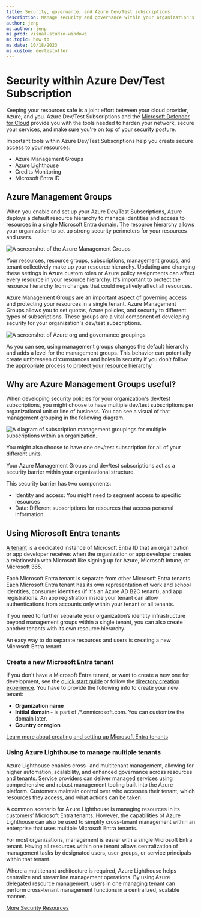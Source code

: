 ```yaml
---
title: Security, governance, and Azure Dev/Test subscriptions
description: Manage security and governance within your organization's Dev/Test subscriptions. 
author: jenp
ms.author: jenp
ms.prod: visual-studio-windows
ms.topic: how-to 
ms.date: 10/18/2023
ms.custom: devtestoffer
---
```


# Security within Azure Dev/Test Subscription

Keeping your resources safe is a joint effort between your cloud provider, Azure, and you. Azure Dev/Test Subscriptions and the [Microsoft Defender for Cloud](../../security-center/security-center-introduction.md) provide you with the tools needed to harden your network, secure your services, and make sure you're on top of your security posture.  

Important tools within Azure Dev/Test Subscriptions help you create secure access to your resources:  

- Azure Management Groups  
- Azure Lighthouse  
- Credits Monitoring  
- Microsoft Entra ID  

## Azure Management Groups  

When you enable and set up your Azure Dev/Test Subscriptions, Azure deploys a default resource hierarchy to manage identities and access to resources in a single Microsoft Entra domain. The resource hierarchy allows your organization to set up strong security perimeters for your resources and users.  

![A screenshot of the Azure Management Groups](media/concepts-security-governance-devtest/access-management-groups.png "Azure default resource hierarchy.")  

Your resources, resource groups, subscriptions, management groups, and tenant collectively make up your resource hierarchy. Updating and changing these settings in Azure custom roles or Azure policy assignments can affect every resource in your resource hierarchy. It's important to protect the resource hierarchy from changes that could negatively affect all resources.  

[Azure Management Groups](../../governance/management-groups/overview.md) are an important aspect of governing access and protecting your resources in a single tenant. Azure Management Groups allows you to set quotas, Azure policies, and security to different types of subscriptions. These groups are a vital component of developing security for your organization's dev/test subscriptions.  

![A screenshot of Azure org and governance groupings](media/concepts-security-governance-devtest/orgs-and-governance.png "How Azure Management Groups fit into overall governance.")

As you can see, using management groups changes the default hierarchy and adds a level for the management groups. This behavior can potentially create unforeseen circumstances and holes in security if you don’t follow the [appropriate process to protect your resource hierarchy](../../governance/management-groups/how-to/protect-resource-hierarchy.md)  

## Why are Azure Management Groups useful?  

When developing security policies for your organization's dev/test subscriptions, you might choose to have multiple dev/test subscriptions per organizational unit or line of business. You can see a visual of that management grouping in the following diagram.  

![A diagram of subscription management groupings for multiple subscriptions within an organization.](media/concepts-security-governance-devtest/access-management-groups.png "A diagram of management groupings for multiple subscriptions within an organization.")  

You might also choose to have one dev/test subscription for all of your different units.  

Your Azure Management Groups and dev/test subscriptions act as a security barrier within your organizational structure.  

This security barrier has two components:  

- Identity and access: You might need to segment access to specific resources  
- Data: Different subscriptions for resources that access personal information  

<a name='using-azure-active-directory-tenants'></a>

## Using Microsoft Entra tenants  

[A tenant](../../active-directory/develop/quickstart-create-new-tenant.md) is a dedicated instance of Microsoft Entra ID that an organization or app developer receives when the organization or app developer creates a relationship with Microsoft like signing up for Azure, Microsoft Intune, or Microsoft 365.  

Each Microsoft Entra tenant is separate from other Microsoft Entra tenants. Each Microsoft Entra tenant has its own representation of work and school identities, consumer identities (if it's an Azure AD B2C tenant), and app registrations. An app registration inside your tenant can allow authentications from accounts only within your tenant or all tenants.  

If you need to further separate your organization’s identity infrastructure beyond management groups within a single tenant, you can also create another tenants with its own resource hierarchy.  

An easy way to do separate resources and users is creating a new Microsoft Entra tenant.  

<a name='create-a-new-azure-ad-tenant'></a>

### Create a new Microsoft Entra tenant  

If you don't have a Microsoft Entra tenant, or want to create a new one for development, see the [quick start guide](../../active-directory/fundamentals/active-directory-access-create-new-tenant.md) or follow the [directory creation experience](https://portal.azure.com/#create/Microsoft.AzureActiveDirectory). You have to provide the following info to create your new tenant:  

- **Organization name**  
- **Initial domain** - is part of /*.onmicrosoft.com. You can customize the domain later.  
- **Country or region**  

 [Learn more about creating and setting up Microsoft Entra tenants](../../active-directory/develop/quickstart-create-new-tenant.md)  

### Using Azure Lighthouse to manage multiple tenants  

Azure Lighthouse enables cross- and multitenant management, allowing for higher automation, scalability, and enhanced governance across resources and tenants. Service providers can deliver managed services using comprehensive and robust management tooling built into the Azure platform. Customers maintain control over who accesses their tenant, which resources they access, and what actions can be taken.  

A common scenario for Azure Lighthouse is managing resources in its customers’ Microsoft Entra tenants. However, the capabilities of Azure Lighthouse can also be used to simplify cross-tenant management within an enterprise that uses multiple Microsoft Entra tenants.  

For most organizations, management is easier with a single Microsoft Entra tenant. Having all resources within one tenant allows centralization of management tasks by designated users, user groups, or service principals within that tenant.  

Where a multitenant architecture is required, Azure Lighthouse helps centralize and streamline management operations. By using Azure delegated resource management, users in one managing tenant can perform cross-tenant management functions in a centralized, scalable manner.  

[More Security Resources](../../security-center/security-center-introduction.md)
